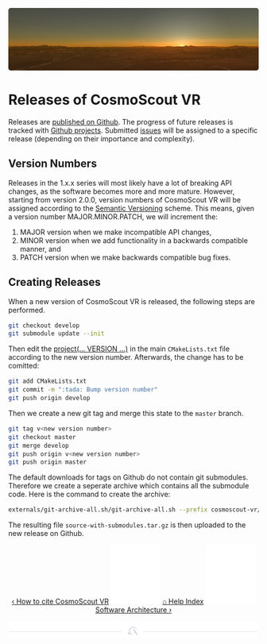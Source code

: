<p align="center"> 
  <img src ="img/banner-sunset.jpg" />
</p>

# Releases of CosmoScout VR

Releases are [published on Github](https://github.com/cosmoscout/cosmoscout-vr/releases).
The progress of future releases is tracked with [Github projects](https://github.com/cosmoscout/cosmoscout-vr/projects).
Submitted [issues](https://github.com/cosmoscout/cosmoscout-vr/issues) will be assigned to a specific release (depending on their importance and complexity).

## Version Numbers

Releases in the 1.x.x series will most likely have a lot of breaking API changes, as the software becomes more and more mature.
However, starting from version 2.0.0, version numbers of CosmoScout VR will be assigned according to the [Semantic Versioning](https://semver.org/) scheme.
This means, given a version number MAJOR.MINOR.PATCH, we will increment the:

1. MAJOR version when we make incompatible API changes,
2. MINOR version when we add functionality in a backwards compatible manner, and
3. PATCH version when we make backwards compatible bug fixes.

## Creating Releases

When a new version of CosmoScout VR is released, the following steps are performed.

```bash
git checkout develop
git submodule update --init
```

Then edit the [project(... VERSION ...)](https://github.com/cosmoscout/cosmoscout-vr/blob/develop/CMakeLists.txt#L8) in the main `CMakeLists.txt` file according to the new version number.
Afterwards, the change has to be comitted:

```bash
git add CMakeLists.txt
git commit -m ":tada: Bump version number"
git push origin develop
```

Then we create a new git tag and merge this state to the `master` branch.

```bash
git tag v<new version number>
git checkout master
git merge develop
git push origin v<new version number>
git push origin master
```

The default downloads for tags on Github do not contain git submodules.
Therefore we create a seperate archive which contains all the submodule code. Here is the command to create the archive:

```bash
externals/git-archive-all.sh/git-archive-all.sh --prefix cosmoscout-vr/ source-with-submodules.tar.gz
```

The resulting file `source-with-submodules.tar.gz` is then uploaded to the new release on Github.

<p align="center">
  <a href="citation.md">&lsaquo; How to cite CosmoScout VR</a>
  <img src ="img/nav-vspace.svg"/>
  <a href="README.md">&#8962; Help Index</a>
  <img src ="img/nav-vspace.svg"/>
  <a href="architecture.md">Software Architecture &rsaquo;</a>
</p>

<p align="center"><img src ="img/hr.svg"/></p>
